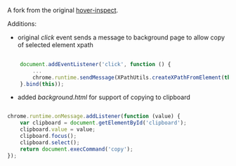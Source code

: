 A fork from the original [hover-inspect](https://github.com/ilyashubin/hover-inspect).

Additions:
* original *click* event sends a message to background page to allow copy of selected element xpath
```javascript
       
    document.addEventListener('click', function () {
        ...
        chrome.runtime.sendMessage(XPathUtils.createXPathFromElement(this.$selection));
    }.bind(this));
```
* added *background.html* for support of copying to clipboard
```javascript

chrome.runtime.onMessage.addListener(function (value) {
    var clipboard = document.getElementById('clipboard');
    clipboard.value = value;
    clipboard.focus();
    clipboard.select();
    return document.execCommand('copy');
});
```
